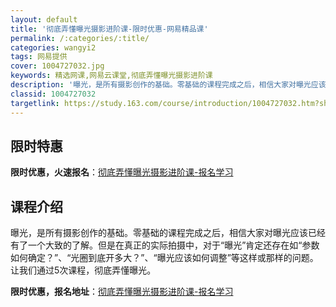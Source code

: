 ```yaml
---
layout: default
title: '彻底弄懂曝光摄影进阶课-限时优惠-网易精品课'
permalink: /:categories/:title/
categories: wangyi2
tags: 网易提供
cover: 1004727032.jpg
keywords: 精选网课,网易云课堂,彻底弄懂曝光摄影进阶课
description: '曝光，是所有摄影创作的基础。零基础的课程完成之后，相信大家对曝光应该已经有了一个大致的了解。但是在真正的实际拍摄中，对于'
classid: 1004727032
targetlink: https://study.163.com/course/introduction/1004727032.htm?share=1&shareId=1025206652&utm_campaign=share&utm_medium=iphoneShare&utm_source=&utm_u=1025206652
---
```


## 限时特惠

**限时优惠，火速报名**：[彻底弄懂曝光摄影进阶课-报名学习](https://study.163.com/course/introduction/1004727032.htm?share=1&shareId=1025206652&utm_campaign=share&utm_medium=iphoneShare&utm_source=&utm_u=1025206652)

## 课程介绍

曝光，是所有摄影创作的基础。零基础的课程完成之后，相信大家对曝光应该已经有了一个大致的了解。但是在真正的实际拍摄中，对于“曝光”肯定还存在如“参数如何确定？”、“光圈到底开多大？”、“曝光应该如何调整”等这样或那样的问题。让我们通过5次课程，彻底弄懂曝光。

**限时优惠，报名地址**：[彻底弄懂曝光摄影进阶课-报名学习](https://study.163.com/course/introduction/1004727032.htm?share=1&shareId=1025206652&utm_campaign=share&utm_medium=iphoneShare&utm_source=&utm_u=1025206652)

